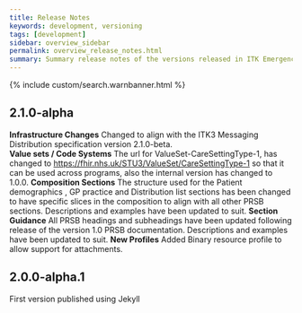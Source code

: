 ```yaml
---
title: Release Notes
keywords: development, versioning
tags: [development]
sidebar: overview_sidebar
permalink: overview_release_notes.html
summary: Summary release notes of the versions released in ITK Emergency Care eDischarge Implementation Guide
---
```


{% include custom/search.warnbanner.html %}

## 2.1.0-alpha ##

**Infrastructure Changes**
Changed to align with the ITK3 Messaging Distribution specification version 2.1.0-beta.  
**Value sets / Code Systems**
The url for ValueSet-CareSettingType-1, has changed to <https://fhir.nhs.uk/STU3/ValueSet/CareSettingType-1> so that it can be used across programs, also the internal version has changed to 1.0.0.
**Composition Sections**
The structure used for the Patient demographics , GP practice and Distribution list sections has been changed to have specific slices in the composition to align with all other PRSB sections. Descriptions and examples have been updated to suit.
**Section Guidance**
All PRSB headings and subheadings have been updated following release of the version 1.0 PRSB documentation. Descriptions and examples have been updated to suit. 
**New Profiles**
Added Binary resource profile to allow support for attachments.

  
## 2.0.0-alpha.1 ##
First version published using Jekyll

